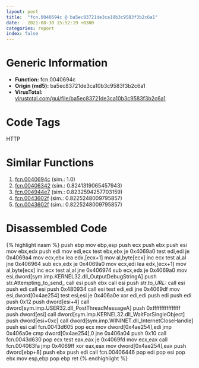 ```yaml
---
layout: post
title:  "fcn.0040694c @ ba5ec83721de3ca10b3c9583f3b2c6a1"
date:   2021-08-30 15:52:19 +0300
categories: report
index: false
---
```


# Generic Information
- **Function:** fcn.0040694c
- **Origin (md5):** ba5ec83721de3ca10b3c9583f3b2c6a1
- **VirusTotal:** [virustotal.com/gui/file/ba5ec83721de3ca10b3c9583f3b2c6a1][virustotal_ref]

# Code Tags
<span class="tag" id="HTTP">HTTP</span>


# Similar Functions

1. [fcn.0040694c][similar_1_ref] (sim.: 1.0)
2. [fcn.00406342][similar_2_ref] (sim.: 0.8241319065457943)
3. [fcn.004944e7][similar_3_ref] (sim.: 0.8232594257703159)
4. [fcn.0043602f][similar_4_ref] (sim.: 0.8225248009795857)
5. [fcn.0043602f][similar_5_ref] (sim.: 0.8225248009795857)


# Disassembled Code

{% highlight nasm %}
push ebp
mov ebp,esp
push ecx
push ebx
push esi
mov ebx,edx
push edi
mov edi,ecx
test ebx,ebx
je 0x4069a0
test edi,edi
je 0x4069a4
mov ecx,ebx
lea edx,[ecx+1]
mov al,byte[ecx]
inc ecx
test al,al
jne 0x406964
sub ecx,edx
je 0x4069a0
mov ecx,edi
lea edx,[ecx+1]
mov al,byte[ecx]
inc ecx
test al,al
jne 0x406974
sub ecx,edx
je 0x4069a0
mov esi,dword[sym.imp.KERNEL32.dll_OutputDebugStringA]
push str.Attempting_to_send_
call esi
push ebx
call esi
push str._to_URL:_
call esi
push edi
call esi
push 0x480934
call esi
test edi,edi
jne 0x4069df
mov esi,dword[0x4ae254]
test esi,esi
je 0x406a0e
xor edi,edi
push edi
push edi
push 0x12
push dword[esi+4]
call dword[sym.imp.USER32.dll_PostThreadMessageA]
push 0xffffffffffffffff
push dword[esi]
call dword[sym.imp.KERNEL32.dll_WaitForSingleObject]
push dword[esi+0xc]
call dword[sym.imp.WININET.dll_InternetCloseHandle]
push esi
call fcn.0043d605
pop ecx
mov dword[0x4ae254],edi
jmp 0x406a0e
cmp dword[0x4ae254],0
jne 0x406a04
push 0x10
call fcn.0043d630
pop ecx
test eax,eax
je 0x4069fd
mov ecx,eax
call fcn.004063fa
jmp 0x4069ff
xor eax,eax
mov dword[0x4ae254],eax
push dword[ebp+8]
push ebx
push edi
call fcn.00406446
pop edi
pop esi
pop ebx
mov esp,ebp
pop ebp
ret 
{% endhighlight %}


[similar_1_ref]: /report/fcn.0040694c@53687e619dcac7d709f306d061d8daeb
[similar_2_ref]: /report/fcn.00406342@a008314dc7bf2e8068b597e7b8432f37
[similar_3_ref]: /report/fcn.004944e7@3b2d901eaca41ce14deca6a48c0c801a
[similar_4_ref]: /report/fcn.0043602f@53687e619dcac7d709f306d061d8daeb
[similar_5_ref]: /report/fcn.0043602f@ba5ec83721de3ca10b3c9583f3b2c6a1
[virustotal_ref]: https://www.virustotal.com/gui/file/ba5ec83721de3ca10b3c9583f3b2c6a1